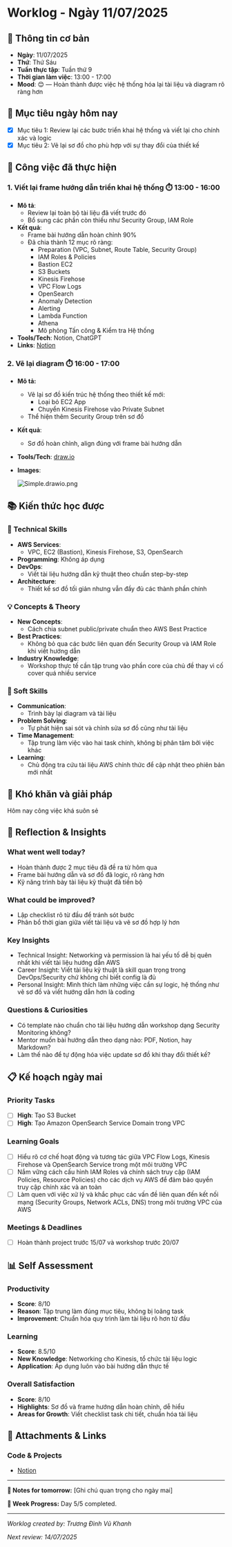 # Worklog - Ngày 11/07/2025

## 📅 Thông tin cơ bản

- **Ngày**: 11/07/2025
- **Thứ**: Thứ Sáu
- **Tuần thực tập**: Tuần thứ 9
- **Thời gian làm việc**: 13:00 - 17:00
- **Mood**: 😊 — Hoàn thành được việc hệ thống hóa lại tài liệu và diagram rõ ràng hơn

## 🎯 Mục tiêu ngày hôm nay

- [x]  Mục tiêu 1: Review lại các bước triển khai hệ thống và viết lại cho chính xác và logic
- [x]  Mục tiêu 2: Vẽ lại sơ đồ cho phù hợp với sự thay đổi của thiết kế

## 💼 Công việc đã thực hiện

### 1. Viết lại frame hướng dẫn triển khai hệ thống ⏱️ 13:00 - 16:00

- **Mô tả**:
    - Review lại toàn bộ tài liệu đã viết trước đó
    - Bổ sung các phần còn thiếu như Security Group, IAM Role
- **Kết quả**:
    - Frame bài hướng dẫn hoàn chỉnh 90%
    - Đã chia thành 12 mục rõ ràng:
        - Preparation (VPC, Subnet, Route Table, Security Group)
        - IAM Roles & Policies
        - Bastion EC2
        - S3 Buckets
        - Kinesis Firehose
        - VPC Flow Logs
        - OpenSearch
        - Anomaly Detection
        - Alerting
        - Lambda Function
        - Athena
        - Mô phỏng Tấn công & Kiểm tra Hệ thống
- **Tools/Tech**: Notion, ChatGPT
- **Links**: [Notion](https://www.notion.so/Workshop-223c3d0326c8809e8078e153862ef46d?pvs=21)

### 2. Vẽ lại diagram ⏱️ 16:00 - 17:00

- **Mô tả:**
    - Vẽ lại sơ đồ kiến trúc hệ thống theo thiết kế mới:
        - Loại bỏ EC2 App
        - Chuyển Kinesis Firehose vào Private Subnet
    - Thể hiện thêm Security Group trên sơ đồ
- **Kết quả**:
    - Sơ đồ hoàn chỉnh, align đúng với frame bài hướng dẫn
- **Tools/Tech**: [draw.io](http://draw.io/)
- **Images**:
    
    ![Simple.drawio.png](/worklog/week-09/images/1107-01.png)
    

## 📚 Kiến thức học được

### 🔧 Technical Skills

- **AWS Services**:
    - VPC, EC2 (Bastion), Kinesis Firehose, S3, OpenSearch
- **Programming**: Không áp dụng
- **DevOps**:
    - Viết tài liệu hướng dẫn kỹ thuật theo chuẩn step-by-step
- **Architecture**:
    - Thiết kế sơ đồ tối giản nhưng vẫn đầy đủ các thành phần chính

### 💡 Concepts & Theory

- **New Concepts**:
    - Cách chia subnet public/private chuẩn theo AWS Best Practice
- **Best Practices**:
    - Không bỏ qua các bước liên quan đến Security Group và IAM Role khi viết hướng dẫn
- **Industry Knowledge**:
    - Workshop thực tế cần tập trung vào phần core của chủ đề thay vì cố cover quá nhiều service

### 🤝 Soft Skills

- **Communication**:
    - Trình bày lại diagram và tài liệu
- **Problem Solving**:
    - Tự phát hiện sai sót và chỉnh sửa sơ đồ cũng như tài liệu
- **Time Management**:
    - Tập trung làm việc vào hai task chính, không bị phân tâm bởi việc khác
- **Learning**:
    - Chủ động tra cứu tài liệu AWS chính thức để cập nhật theo phiên bản mới nhất

## 🚧 Khó khăn và giải pháp

Hôm nay công việc khá suôn sẻ

## 💭 Reflection & Insights

### What went well today?

- Hoàn thành được 2 mục tiêu đã đề ra từ hôm qua
- Frame bài hướng dẫn và sơ đồ đã logic, rõ ràng hơn
- Kỹ năng trình bày tài liệu kỹ thuật đã tiến bộ

### What could be improved?

- Lập checklist rõ từ đầu để tránh sót bước
- Phân bổ thời gian giữa viết tài liệu và vẽ sơ đồ hợp lý hơn

### Key Insights

- Technical Insight: Networking và permission là hai yếu tố dễ bị quên nhất khi viết tài liệu hướng dẫn AWS
- Career Insight: Viết tài liệu kỹ thuật là skill quan trọng trong DevOps/Security chứ không chỉ biết config là đủ
- Personal Insight: Mình thích làm những việc cần sự logic, hệ thống như vẽ sơ đồ và viết hướng dẫn hơn là coding

### Questions & Curiosities

- Có template nào chuẩn cho tài liệu hướng dẫn workshop dạng Security Monitoring không?
- Mentor muốn bài hướng dẫn theo dạng nào: PDF, Notion, hay Markdown?
- Làm thế nào để tự động hóa việc update sơ đồ khi thay đổi thiết kế?

## 📋 Kế hoạch ngày mai

### Priority Tasks

- [ ]  **High**: Tạo S3 Bucket
- [ ]  **High**: Tạo Amazon OpenSearch Service Domain trong VPC

### Learning Goals

- [ ]  Hiểu rõ cơ chế hoạt động và tương tác giữa VPC Flow Logs, Kinesis Firehose và OpenSearch Service trong một môi trường VPC
- [ ]  Nắm vững cách cấu hình IAM Roles và chính sách truy cập (IAM Policies, Resource Policies) cho các dịch vụ AWS để đảm bảo quyền truy cập chính xác và an toàn
- [ ]  Làm quen với việc xử lý và khắc phục các vấn đề liên quan đến kết nối mạng (Security Groups, Network ACLs, DNS) trong môi trường VPC của AWS

### Meetings & Deadlines

- [ ]  Hoàn thành project trước 15/07 và workshop trước 20/07

## 📊 Self Assessment

### Productivity

- **Score**: 8/10
- **Reason**: Tập trung làm đúng mục tiêu, không bị loãng task
- **Improvement**: Chuẩn hóa quy trình làm tài liệu rõ hơn từ đầu

### Learning

- **Score**: 8.5/10
- **New Knowledge**: Networking cho Kinesis, tổ chức tài liệu logic
- **Application**: Áp dụng luôn vào bài hướng dẫn thực tế

### Overall Satisfaction

- **Score**: 8/10
- **Highlights**: Sơ đồ và frame hướng dẫn hoàn chỉnh, dễ hiểu
- **Areas for Growth**: Viết checklist task chi tiết, chuẩn hóa tài liệu

## 📎 Attachments & Links

### Code & Projects

- [Notion](https://www.notion.so/Workshop-223c3d0326c8809e8078e153862ef46d?pvs=21)

---

**📝 Notes for tomorrow:**
[Ghi chú quan trọng cho ngày mai]

**🎯 Week Progress:** Day 5/5 completed.

---

*Worklog created by: Trương Đình Vũ Khanh*

*Next review: 14/07/2025*